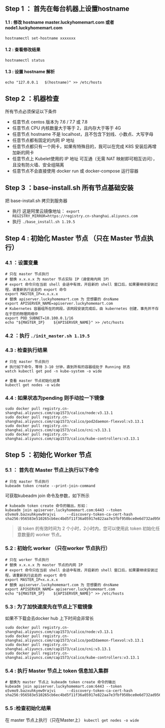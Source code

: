 ## Step 1 ： 首先在每台机器上设置hostname
#### 1.1 : 修改 hostname master.luckyhomemart.com 或者 node1.luckyhomemart.com
`hostnamectl set-hostname xxxxxxx`
#### 1.2 : 查看修改结果
`hostnamectl status`
#### 1.3 : 设置 hostname 解析
`echo "127.0.0.1   $(hostname)" >> /etc/hosts`

## Step 2 ：机器检查
所有节点必须保证以下条件
- 任意节点 centos 版本为 7.6 / 7.7 或 7.8
- 任意节点 CPU 内核数量大于等于 2，且内存大于等于 4G
- 任意节点 hostname 不是 localhost，且不包含下划线、小数点、大写字母
- 任意节点都有固定的内网 IP 地址
- 任意节点都只有一个网卡，如果有特殊目的，我可以在完成 K8S 安装后再增加新的网卡
- 任意节点上 Kubelet使用的 IP 地址 可互通（无需 NAT 映射即可相互访问），且没有防火墙、安全组隔离
- 任意节点不会直接使用 docker run 或 docker-compose 运行容器


## Step 3 ：base-install.sh 所有节点基础安装
把 base-install.sh 拷贝到服务器 
- 执行 这是阿里云镜像地址：
  `export REGISTRY_MIRROR=https://registry.cn-shanghai.aliyuncs.com`
- 执行 `./base_install.sh 1.19.5`

## Step 4 : 初始化 Master 节点 （只在 Master 节点执行）
### 4.1 ：设置变量
```
# 只在 master 节点执行
# 替换 x.x.x.x 为 master 节点实际 IP（请使用内网 IP）
# export 命令只在当前 shell 会话中有效，开启新的 shell 窗口后，如果要继续安装过程，请重新执行此处的 export 命令
export MASTER_IP=x.x.x.x
# 替换 apiserver.luckyhomemart.com 为 您想要的 dnsName 
export APISERVER_NAME=apiserver.luckyhomemart.com
# Kubernetes 容器组所在的网段，该网段安装完成后，由 kubernetes 创建，事先并不存在于您的物理网络中
export POD_SUBNET=10.100.0.1/16
echo "${MASTER_IP}    ${APISERVER_NAME}" >> /etc/hosts
```

### 4.2 ：执行 `./init_master.sh 1.19.5`

### 4.3 : 检查执行结果
```
# 只在 master 节点执行
# 执行如下命令，等待 3-10 分钟，直到所有的容器组处于 Running 状态
watch kubectl get pod -n kube-system -o wide

# 查看 master 节点初始化结果
kubectl get nodes -o wide 
```
### 4.4 : 如果状态为pending 则手动拉一下镜像
```
sudo docker pull registry.cn-shanghai.aliyuncs.com/cap1573/calico/node:v3.13.1
sudo docker pull registry.cn-shanghai.aliyuncs.com/cap1573/calico/pod2daemon-flexvol:v3.13.1
sudo docker pull registry.cn-shanghai.aliyuncs.com/cap1573/calico/cni:v3.13.1
sudo docker pull registry.cn-shanghai.aliyuncs.com/cap1573/calico/kube-controllers:v3.13.1
```
## Step 5 ：初始化 Worker 节点
### 5.1 ： 首先在 Master 节点上执行以下命令
```
# 只在 master 节点执行
kubeadm token create --print-join-command

```
可获取kubeadm join 命令及参数，如下所示
```
# kubeadm token create 命令的输出，形如：
kubeadm join apiserver.luckyhomemart.com:6443 --token o5vmo9.bazxuhkyew9rajvi     --discovery-token-ca-cert-hash sha256:956583e510265cb6ec4bd5f11f36a05917e822aa7e3fbf950bce0e6d732ad956 

```
>该 token 的有效时间为 2 个小时，2小时内，您可以使用此 token 初始化任意数量的 worker 节点。

### 5.2 : 初始化 worker （只在worker 节点执行）
 
```
# 只在 worker 节点执行
# 替换 x.x.x.x 为 master 节点的内网 IP
# export 命令只在当前 shell 会话中有效，开启新的 shell 窗口后，如果要继续安装过程，请重新执行此处的 export 命令
export MASTER_IP=x.x.x.x
# 替换 apiserver.luckyhomemart.com 为 您想要的 dnsName 
export APISERVER_NAME= apiserver.luckyhomemart.com
echo "${MASTER_IP}    ${APISERVER_NAME}" >> /etc/hosts
```
### 5.3 : 为了加快速度先在节点上下载镜像
如果不下载会去docker hub 上下时间会非常长
```
sudo docker pull registry.cn-shanghai.aliyuncs.com/cap1573/calico/node:v3.13.1
sudo docker pull registry.cn-shanghai.aliyuncs.com/cap1573/calico/pod2daemon-flexvol:v3.13.1
sudo docker pull registry.cn-shanghai.aliyuncs.com/cap1573/calico/cni:v3.13.1
sudo docker pull registry.cn-shanghai.aliyuncs.com/cap1573/calico/kube-controllers:v3.13.1
```
### 5.4 : 执行 Master 节点上 token 信息加入集群
```
# 替换为 master 节点上 kubeadm token create 命令的输出
kubeadm join apiserver.luckyhomemart.com:6443 --token o5vmo9.bazxuhkyew9rajvi     --discovery-token-ca-cert-hash sha256:956583e510265cb6ec4bd5f11f36a05917e822aa7e3fbf950bce0e6d732ad956 

```
           
### 5.5 :检查初始化结果
在 master 节点上执行（只在Master上）
`kubectl get nodes -o wide`